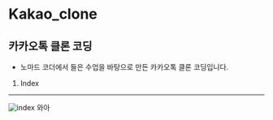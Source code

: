 # Kakao_clone
## 카카오톡 클론 코딩
- 노마드 코더에서 들은 수업을 바탕으로 만든 카카오톡 클론 코딩입니다. 

1. Index
------------
![index](https://user-images.githubusercontent.com/76952602/109045647-2eea6b00-7717-11eb-88bd-7c086910d543.png)
와아
